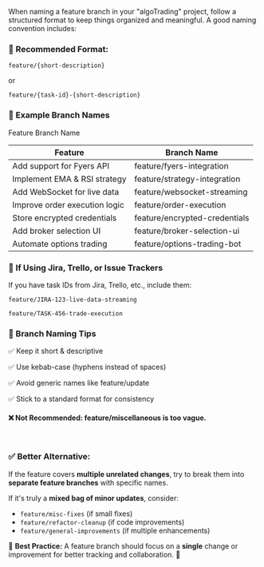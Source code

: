 When naming a feature branch in your "algoTrading" project, follow a structured format to keep things organized and meaningful. A good naming convention includes:

### 📌 Recommended Format:

    feature/{short-description}

or

    feature/{task-id}-{short-description}


### 🔹 Example Branch Names


Feature	Branch Name

| Feature                        | Branch Name                   |
|--------------------------------|-------------------------------|
| Add support for Fyers API	     | feature/fyers-integration     |
| Implement EMA & RSI strategy	  | feature/strategy-integration  |
| Add WebSocket for live data	   | feature/websocket-streaming   |
| Improve order execution logic	 | feature/order-execution       |
| Store encrypted credentials	   | feature/encrypted-credentials |
| Add broker selection UI	       | feature/broker-selection-ui   |
| Automate options trading	      | feature/options-trading-bot   |


### 🔹 If Using Jira, Trello, or Issue Trackers
If you have task IDs from Jira, Trello, etc., include them:

    feature/JIRA-123-live-data-streaming

    feature/TASK-456-trade-execution


### 🔹 Branch Naming Tips

✅ Keep it short & descriptive

✅ Use kebab-case (hyphens instead of spaces)

✅ Avoid generic names like feature/update

✅ Stick to a standard format for consistency


#### ❌ Not Recommended: feature/miscellaneous is too vague.
<br>

### ✅ Better Alternative:   

If the feature covers **multiple unrelated changes**, try to break them into **separate feature branches** with specific names.

If it's truly a **mixed bag of minor updates**, consider:

* `feature/misc-fixes` (if small fixes)
* `feature/refactor-cleanup` (if code improvements)
* `feature/general-improvements` (if multiple enhancements)

🔹 **Best Practice:** A feature branch should focus on a **single** change or improvement for better tracking and collaboration. 🚀
